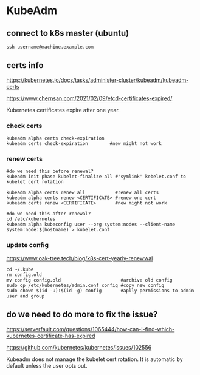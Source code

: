 # KubeAdm

## connect to k8s master (ubuntu)
```
ssh username@machine.example.com
```

## certs info
https://kubernetes.io/docs/tasks/administer-cluster/kubeadm/kubeadm-certs

https://www.chernsan.com/2021/02/09/etcd-certificates-expired/

Kubernetes certificates expire after one year.

### check certs
```
kubeadm alpha certs check-expiration
kubeadm certs check-expiration        #new might not work
```

### renew certs
```
#do we need this before renewal?
kubeadm init phase kubelet-finalize all #'symlink' kebelet.conf to kubelet cert rotation

kubeadm alpha certs renew all           #renew all certs
kubeadm alpha certs renew <CERTIFICATE> #renew one cert
kubeadm certs renew <CERTIFICATE>       #new might not work

#do we need this after renewal?
cd /etc/kubernetes
kubeadm alpha kubeconfig user --org system:nodes --client-name system:node:$(hostname) > kubelet.conf
```

### update config
https://www.oak-tree.tech/blog/k8s-cert-yearly-renewwal
```
cd ~/.kube
rm config.old
mv config config.old                      #archive old config
sudo cp /etc/kubernetes/admin.conf config #copy new config
sudo chown $(id -u):$(id -g) config       #aplly permissions to admin user and group
```

## do we need to do more to fix the issue?
https://serverfault.com/questions/1065444/how-can-i-find-which-kubernetes-certificate-has-expired

https://github.com/kubernetes/kubernetes/issues/102556

Kubeadm does not manage the kubelet cert rotation. It is automatic by default unless the user opts out.
